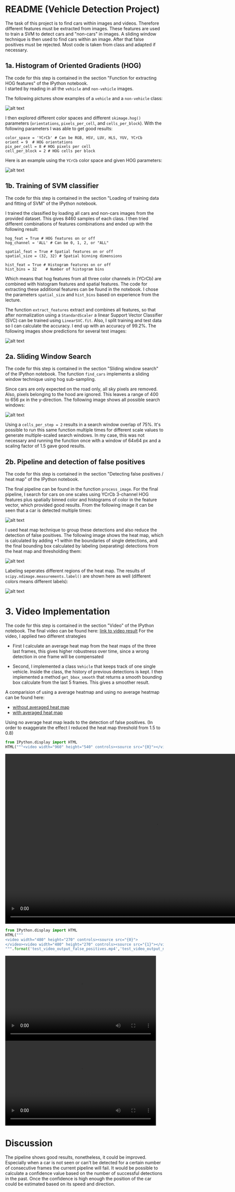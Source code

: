 
# README (Vehicle Detection Project)

The task of this project is to find cars within images and videos. Therefore different features must be extracted from images. These features are used to train a SVM to detect cars and "non-cars" in images. A sliding window technique is then used to find cars within an image. After that false positives must be rejected. Most code is taken from class and adapted if necessary.

## 1a. Histogram of Oriented Gradients (HOG)

The code for this step is contained in the section "Function for extracting HOG features" of the IPython notebook.  
I started by reading in all the `vehicle` and `non-vehicle` images.

The following pictures show examples of a `vehicle` and a `non-vehicle` class:

![alt text](./images/car_nocar.png)

I then explored different color spaces and different `skimage.hog()` parameters (`orientations`, `pixels_per_cell`, and `cells_per_block`). With the following parameters I was able to get good results:

```
color_space = 'YCrCb' # Can be RGB, HSV, LUV, HLS, YUV, YCrCb
orient = 9  # HOG orientations
pix_per_cell = 8 # HOG pixels per cell
cell_per_block = 2 # HOG cells per block
```

Here is an example using the `YCrCb` color space and given HOG parameters:

![alt text](./images/hog_features.png)

## 1b. Training of SVM classifier

The code for this step is contained in the section "Loading of training data and fitting of SVM" of the IPython notebook.  

I trained the classified by loading all cars and non-cars images from the provided dataset. This gives 8460 samples of each class. I then tried different combinations of features combinations and ended up with the following result:

```
hog_feat = True # HOG features on or off
hog_channel = 'ALL' # Can be 0, 1, 2, or "ALL"

spatial_feat = True # Spatial features on or off
spatial_size = (32, 32) # Spatial binning dimensions

hist_feat = True # Histogram features on or off
hist_bins = 32    # Number of histogram bins
```

Which means that hog features from all three color channels in (YCrCb) are combined with histogram features and spatial features. The code for extracting these additional features can be found in the notebook. I chose the parameters `spatial_size` and `hist_bins` based on experience from the lecture.

The function `extract_features` extract and combines all features, so that after normalization using a `StandardScaler` a linear Support Vector Classifier (SVC) can be trained using `LinearSVC.fit`.
Also, I split training and test data so I can calculate the accuracy. I end up with an accuracy of 99.2%.
The following images show predictions for several test images:

![alt text](./images/predictions.png)

## 2a. Sliding Window Search

The code for this step is contained in the section "Sliding window search" of the IPython notebook. The function `find_cars` implements a sliding window technique using hog sub-sampling.

Since cars are only expected on the road only, all sky pixels are removed. Also, pixels belonging to the hood are ignored. This leaves a range of 400 to 656 px in the y-direction.
The following image shows all possible search windows:

![alt text](./images/window_search.png)

Using a `cells_per_step = 2` results in a search window overlap of 75%.
It's possible to run this same function multiple times for different scale values to generate multiple-scaled search windows. In my case, this was not necessary and running the function once
with a window of 64x64 px and a scaling factor of 1.5 gave good results.

## 2b. Pipeline and detection of false positives

The code for this step is contained in the section "Detecting false positives / heat map" of the IPython notebook.

The final pipeline can be found in the function `process_image`.
For the final pipeline, I search for cars on one scales using YCrCb 3-channel HOG features plus spatially binned color and histograms of color in the feature vector, which provided good results. From the following image it can be seen that a car is detected multiple times:

![alt text](./images/detections.png)

I used heat map technique to group these detections and also reduce the detection of false positives. The following image shows the heat map, which is calculated by adding +1 within the boundaries of single detections, and the final bounding box calculated by labeling (separating) detections from the heat map and thresholding them:

![alt text](./images/heat_map.png)

Labeling seperates different regions of the heat map. The results of `scipy.ndimage.measurements.label()` are shown here as well (different colors means different labels):

![alt text](./images/labels.png)


# 3. Video Implementation

The code for this step is contained in the section "Video" of the IPython notebook.
The final video can be found here: [link to video result](./project_video.mp4)
For the video, I applied two different strategies

* First I calculate an average heat map from the heat maps of the three last frames, this gives higher robustness over time, since a wrong detection in one frame will be compensated

* Second, I implemented a class `Vehicle` that keeps track of one single vehicle. Inside the class, the history of previous detections is kept. I then implemented a method `get_bbox_smooth` that returns a smooth bounding box calculate from the last 5 frames. This gives a smoother result. 

A comparision of using a average heatmap and using no average heatmap can be found here:
* [without averaged heat map](./test_video_output_false_positives.mp4)
* [with averaged heat map](./test_video_output_no_false_positives.mp4)

Using no average heat map leads to the detection of false positives. (In order to exaggerate the effect I reduced the heat map threshold from 1.5 to 0.8)


```python
from IPython.display import HTML
HTML("""<video width="960" height="540" controls><source src="{0}"></video>""".format('test_video_output.mp4'))
```




<video width="960" height="540" controls><source src="test_video_output.mp4"></video>




```python
from IPython.display import HTML
HTML("""
<video width="480" height="270" controls><source src="{0}">
</video><video width="480" height="270" controls><source src="{1}"></video>
""".format('test_video_output_false_positives.mp4','test_video_output_no_false_positives.mp4'))
```





<video width="480" height="270" controls><source src="test_video_output_false_positives.mp4">
</video><video width="480" height="270" controls><source src="test_video_output_no_false_positives.mp4"></video>




# Discussion

The pipeline shows good results, nonetheless, it could be improved. Especially when a car is not seen or can't be detected for a certain number of consecutive frames the current pipeline will fail. It would be possible to calculate a confidence value based on the number of successful detections in the past. Once the confidence is high enough the position of the car could be estimated based on its speed and direction.
